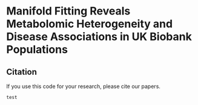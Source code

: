 # Manifold Fitting Reveals Metabolomic Heterogeneity and Disease Associations in UK Biobank Populations
## Citation
If you use this code for your research, please cite our papers.
```
test
```
